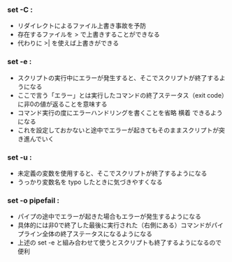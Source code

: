 ### set -C :
* リダイレクトによるファイル上書き事故を予防
* 存在するファイルを > で上書きすることができなる
* 代わりに >| を使えば上書きができる
### set -e :
* スクリプトの実行中にエラーが発生すると、そこでスクリプトが終了するようになる
* ここで言う「エラー」とは実行したコマンドの終了ステータス（exit code）に非0の値が返ることを意味する
* コマンド実行の度にエラーハンドリングを書くことを省略 横着 できるようになる
* これを設定しておかないと途中でエラーが起きてもそのままスクリプトが突き進んでいく
### set -u :
* 未定義の変数を使用すると、そこでスクリプトが終了するようになる
* うっかり変数名を typo したときに気づきやすくなる
### set -o pipefail :
* パイプの途中でエラーが起きた場合もエラーが発生するようになる
* 具体的には非0で終了した最後に実行された（右側にある）コマンドがパイプライン全体の終了ステータスになるようになる
* 上述の set -e と組み合わせて使うとスクリプトも終了するようになるので便利
